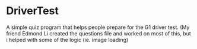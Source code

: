 # DriverTest
A simple quiz program that helps people prepare for the G1 driver test. (My friend Edmond Li created the questions file and worked on most of this, but i helped with some of the logic (ie. image loading)
